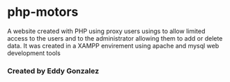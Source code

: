 # php-motors

A website created with PHP using proxy users usings to allow limited access to the users and to the administrator allowing them to add or delete data. It was created in a XAMPP envirement using apache and mysql web development tools

### Created by Eddy Gonzalez
